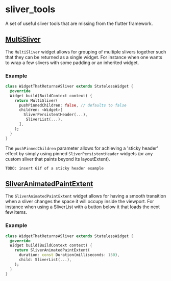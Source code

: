 # sliver_tools

A set of useful sliver tools that are missing from the flutter framework.

## [MultiSliver](lib/src/multi_sliver.dart)

The `MultiSliver` widget allows for grouping of multiple slivers together such that they can be returned as a single widget.
For instance when one wants to wrap a few slivers with some padding or an inherited widget.


### Example
```dart
class WidgetThatReturnsASliver extends StatelessWidget {
  @override
  Widget build(BuildContext context) {
  	return MultiSliver(
	  pushPinnedChildren: false, // defaults to false
	  children: <Widget>[
	    SliverPersistentHeader(...),
		 SliverList(...),
	  ],
  	);
  }
}
```

The `pushPinnedChildren` parameter allows for achieving a 'sticky header' effect by simply using pinned `SliverPersistentHeader` widgets (or any custom sliver that paints beyond its layoutExtent).

`TODO: insert Gif of a sticky header example`


## [SliverAnimatedPaintExtent](lib/src/sliver_animated_paint_extent.dart)

The `SliverAnimatedPaintExtent` widget allows for having a smooth transition when a sliver changes the space it will occupy inside the viewport.
For instance when using a SliverList with a button below it that loads the next few items.


### Example
```dart
class WidgetThatReturnsASliver extends StatelessWidget {
  @override
  Widget build(BuildContext context) {
  	return SliverAnimatedPaintExtent(
	  duration: const Duration(milliseconds: 150),
	  child: SliverList(...),
  	);
  }
}
```
